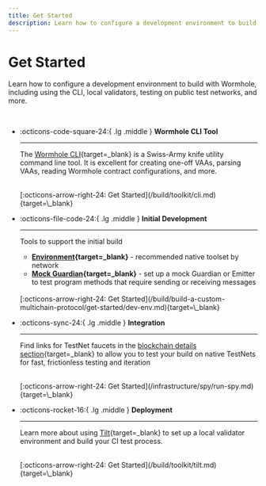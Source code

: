 ```yaml
---
title: Get Started
description: Learn how to configure a development environment to build with Wormhole, including using the CLI, local validators, testing on public test networks, and more.
---
```


# Get Started

Learn how to configure a development environment to build with Wormhole, including using the CLI, local validators, testing on public test networks, and more.

<br>
<div class="grid cards" markdown>

-   :octicons-code-square-24:{ .lg .middle } __Wormhole CLI Tool__

    ---

    The [Wormhole CLI](https://github.com/wormhole-foundation/wormhole/tree/main/clients/js){target=\_blank} is a Swiss-Army knife utility command line tool. It is excellent for creating one-off VAAs, parsing VAAs, reading Wormhole contract configurations, and more.

    <br>
    [:octicons-arrow-right-24: Get Started](/build/toolkit/cli.md){target=\_blank}

-   :octicons-file-code-24:{ .lg .middle } __Initial Development__

    ---
    Tools to support the initial build

    - **[Environment](https://github.com/wormhole-foundation/wormhole){target=\_blank}** - recommended native toolset by network
    - **[Mock Guardian](https://github.com/wormhole-foundation/wormhole/blob/main/sdk/js/src/mock/wormhole.ts){target=\_blank}** - set up a mock Guardian or Emitter to test program methods that require sending or receiving messages

    <br>
    [:octicons-arrow-right-24: Get Started](/build/build-a-custom-multichain-protocol/get-started/dev-env.md){target=\_blank}

-   :octicons-sync-24:{ .lg .middle } __Integration__

    ---

    Find links for TestNet faucets in the [blockchain details section](build/start-building/supported-networks/){target=\_blank} to allow you to test your build on native TestNets for fast, frictionless testing and iteration

    <br>
    [:octicons-arrow-right-24: Get Started](/infrastructure/spy/run-spy.md){target=\_blank}

-   :octicons-rocket-16:{ .lg .middle } __Deployment__

    ---

    Learn more about using [Tilt](/build/toolkit/tilt/){target=\_blank} to set up a local validator environment and build your CI test process. 

    <br>
    [:octicons-arrow-right-24: Get Started](/build/toolkit/tilt.md){target=\_blank}
</div>
<br>

